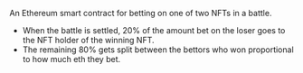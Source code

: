 An Ethereum smart contract for betting on one of two NFTs in a battle.

* When the battle is settled, 20% of the amount bet on the loser goes to the NFT holder of the winning NFT.
* The remaining 80% gets split between the bettors who won proportional to how much eth they bet.
